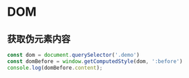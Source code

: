 # DOM

## 获取伪元素内容

```JavaScript
const dom = document.querySelector('.demo')
const domBefore = window.getComputedStyle(dom, ':before')
console.log(domBefore.content);
```
